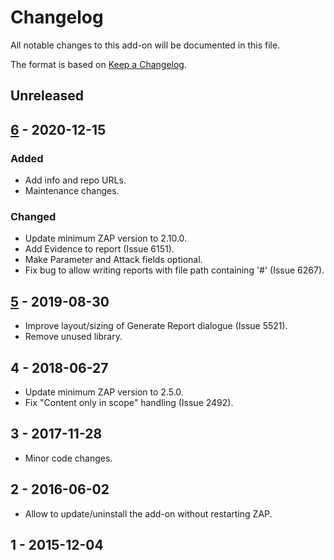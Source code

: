 # Changelog
All notable changes to this add-on will be documented in this file.

The format is based on [Keep a Changelog](https://keepachangelog.com/en/1.0.0/).

## Unreleased


## [6] - 2020-12-15
### Added
- Add info and repo URLs.
- Maintenance changes.

### Changed
- Update minimum ZAP version to 2.10.0.
- Add Evidence to report (Issue 6151).
- Make Parameter and Attack fields optional.
- Fix bug to allow writing reports with file path containing '#' (Issue 6267).

## [5] - 2019-08-30

- Improve layout/sizing of Generate Report dialogue (Issue 5521).
- Remove unused library.

## 4 - 2018-06-27

- Update minimum ZAP version to 2.5.0.
- Fix "Content only in scope" handling (Issue 2492).

## 3 - 2017-11-28

- Minor code changes.

## 2 - 2016-06-02

- Allow to update/uninstall the add-on without restarting ZAP.

## 1 - 2015-12-04


[6]: https://github.com/zaproxy/zap-extensions/releases/customreport-v6
[5]: https://github.com/zaproxy/zap-extensions/releases/customreport-v5
